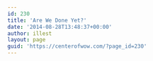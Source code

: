 ```yaml
---
id: 230
title: 'Are We Done Yet?'
date: '2014-08-28T13:48:37+00:00'
author: illest
layout: page
guid: 'https://centerofwow.com/?page_id=230'
---
```


